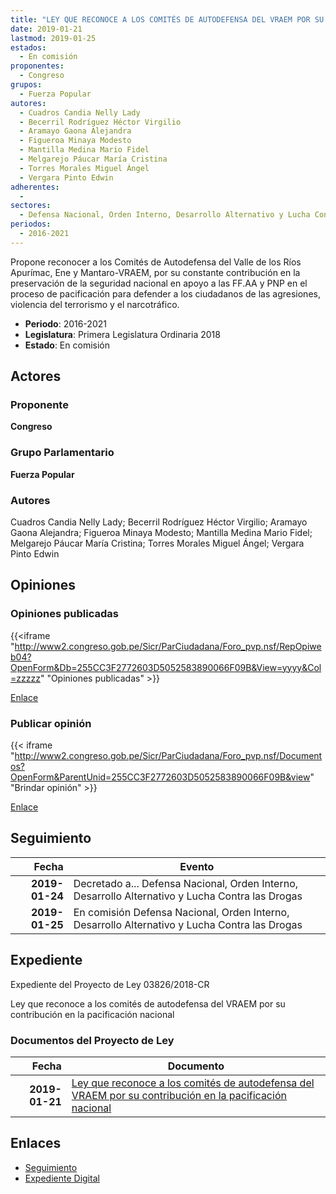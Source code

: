 ```yaml
---
title: "LEY QUE RECONOCE A LOS COMITÉS DE AUTODEFENSA DEL VRAEM POR SU CONTRIBUCIÓN EN LA PACIFICACIÓN NACIONAL"
date: 2019-01-21
lastmod: 2019-01-25
estados: 
  - En comisión
proponentes: 
  - Congreso
grupos: 
  - Fuerza Popular
autores: 
  - Cuadros Candia Nelly Lady
  - Becerril Rodríguez Héctor Virgilio
  - Aramayo Gaona Alejandra
  - Figueroa Minaya Modesto
  - Mantilla Medina Mario Fidel
  - Melgarejo Páucar María Cristina
  - Torres Morales Miguel Ángel
  - Vergara Pinto Edwin
adherentes: 
  - 
sectores: 
  - Defensa Nacional, Orden Interno, Desarrollo Alternativo y Lucha Contra las Drogas
periodos: 
  - 2016-2021
---
```


Propone reconocer a los Comités de Autodefensa del Valle de los Ríos Apurímac, Ene y Mantaro-VRAEM, por su constante contribución en la preservación de la seguridad nacional en apoyo a las FF.AA y PNP en el proceso de pacificación para defender a los ciudadanos de las agresiones, violencia del terrorismo y el narcotráfico.

- **Periodo**: 2016-2021
- **Legislatura**: Primera Legislatura Ordinaria 2018
- **Estado**: En comisión

## Actores

### Proponente

**Congreso**

### Grupo Parlamentario

**Fuerza Popular**

### Autores

Cuadros Candia Nelly Lady; Becerril Rodríguez Héctor Virgilio; Aramayo Gaona Alejandra; Figueroa Minaya Modesto; Mantilla Medina Mario Fidel; Melgarejo Páucar María Cristina; Torres Morales Miguel Ángel; Vergara Pinto Edwin


## Opiniones

### Opiniones publicadas

{{<iframe "http://www2.congreso.gob.pe/Sicr/ParCiudadana/Foro_pvp.nsf/RepOpiweb04?OpenForm&Db=255CC3F2772603D5052583890066F09B&View=yyyy&Col=zzzzz" "Opiniones publicadas" >}}

[Enlace](http://www2.congreso.gob.pe/Sicr/ParCiudadana/Foro_pvp.nsf/RepOpiweb04?OpenForm&Db=255CC3F2772603D5052583890066F09B&View=yyyy&Col=zzzzz)
### Publicar opinión

{{< iframe "http://www2.congreso.gob.pe/Sicr/ParCiudadana/Foro_pvp.nsf/Documentos?OpenForm&ParentUnid=255CC3F2772603D5052583890066F09B&view" "Brindar opinión" >}}

[Enlace](http://www2.congreso.gob.pe/Sicr/ParCiudadana/Foro_pvp.nsf/Documentos?OpenForm&ParentUnid=255CC3F2772603D5052583890066F09B&view)

## Seguimiento

| Fecha | Evento |
|------:|--------|
| **2019-01-24** | Decretado a... Defensa Nacional, Orden Interno, Desarrollo Alternativo y Lucha Contra las Drogas|
| **2019-01-25** | En comisión Defensa Nacional, Orden Interno, Desarrollo Alternativo y Lucha Contra las Drogas|


## Expediente

Expediente del Proyecto de Ley 03826/2018-CR

Ley que reconoce a los comités de autodefensa del VRAEM por su contribución en la pacificación nacional


### Documentos del Proyecto de Ley

| Fecha | Documento |
|------:|--------|
| **2019-01-21** | [Ley que reconoce a los comités de autodefensa del VRAEM por su contribución en la pacificación nacional](http://www.leyes.congreso.gob.pe/Documentos/2016_2021/Proyectos_de_Ley_y_de_Resoluciones_Legislativas/PL0382620190121..pdf) |

## Enlaces 

- [Seguimiento](http://www2.congreso.gob.pe/Sicr/TraDocEstProc/CLProLey2016.nsf/f7fff46988ca05b1052578e100829cc7/b3542722e40aca4905258389005dab2a?OpenDocument)
- [Expediente Digital](http://www2.congreso.gob.pe/Sicr/TraDocEstProc/CLProLey2016.nsf/f7fff46988ca05b1052578e100829cc7/b3542722e40aca4905258389005dab2a?OpenDocument&Click=05257FB7005EB655.eb71d0cf91d8294e05256cdf006b5706/$Body/0.1C6C)
